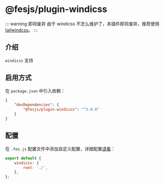 # @fesjs/plugin-windicss

::: warning 即将废弃
由于 windicss 不怎么维护了，本插件即将废弃，推荐使用 [tailwindcss](https://tailwindcss.com/)。
:::

## 介绍

`windicss` 支持

## 启用方式

在 `package.json` 中引入依赖：

```json
{
    "devDependencies": {
        "@fesjs/plugin-windicss": "^2.0.0"
    }
}
```

## 配置

在 `.fes.js` 配置文件中添加自定义配置，详细配置[请看](https://windicss.org/integrations/webpack.html)：

```js
export default {
    windicss: {
        root: './',
    },
};
```
